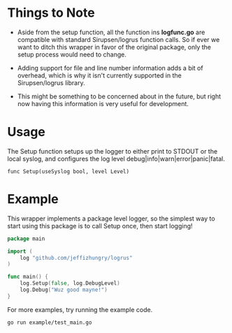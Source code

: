 # Things to Note
- Aside from the setup function, all the function ins **logfunc.go** are 
compatible with standard Sirupsen/logrus function calls. So if ever we want to 
ditch this wrapper in favor of the original package, only the setup process 
would need to change.

- Adding support for file and line number information adds a bit of overhead,
which is why it isn't currently supported in the Sirupsen/logrus library.

- This might be something to be concerned about in the future, but right now
having this information is very useful for development.

# Usage

The Setup function setups up the logger to either print to STDOUT or the
local syslog, and configures the log level debug|info|warn|error|panic|fatal.

`func Setup(useSyslog bool, level Level)`

# Example

This wrapper implements a package level logger, so the simplest way to start
using this package is to call Setup once, then start logging!

```go
package main

import (
	log "github.com/jeffizhungry/logrus"
)

func main() {
	log.Setup(false, log.DebugLevel)
	log.Debug("Wuz good mayne!")
}
```

For more examples, try running the example code.

`go run example/test_main.go`

